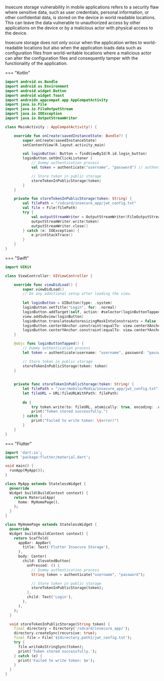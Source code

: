 Insecure storage vulnerability in mobile applications refers to a security flaw where sensitive data, such as user credentials, personal information, or other confidential data, is stored on the device in world readable locations. This can leave the data vulnerable to unauthorized access by other applications on the device or by a malicious actor with physical access to the device.

Insecure storage does not only occur when the application writes to world-readable locations but also when the application loads data such as configuration files from world-writable locations where a malicious actor can alter the configuration files and consequently tamper with the functionality of the application. 



=== "Kotlin"
  ```kotlin
  import android.os.Bundle
  import android.os.Environment
  import android.widget.Button
  import android.widget.Toast
  import androidx.appcompat.app.AppCompatActivity
  import java.io.File
  import java.io.FileOutputStream
  import java.io.IOException
  import java.io.OutputStreamWriter
  
  class MainActivity : AppCompatActivity() {
  
      override fun onCreate(savedInstanceState: Bundle?) {
          super.onCreate(savedInstanceState)
          setContentView(R.layout.activity_main)
  
          val loginButton: Button = findViewById(R.id.login_button)
          loginButton.setOnClickListener {
              // Dummy authentication process
              val token = authenticate("username", "password") // authentication logic
  
              // Store token in public storage
              storeTokenInPublicStorage(token)
          }
      }
  
      private fun storeTokenInPublicStorage(token: String) {
          val filePath = "/sdcard/insecure_app/jwt_config.txt"
          val file = File(filePath)
          try {
              val outputStreamWriter = OutputStreamWriter(FileOutputStream(file))
              outputStreamWriter.write(token)
              outputStreamWriter.close()
          } catch (e: IOException) {
              e.printStackTrace()
          }
      }
  }
  ```


=== "Swift"
  ```swift
  import UIKit
  
  class ViewController: UIViewController {
  
      override func viewDidLoad() {
          super.viewDidLoad()
          // Do any additional setup after loading the view.
          
          let loginButton = UIButton(type: .system)
          loginButton.setTitle("Login", for: .normal)
          loginButton.addTarget(self, action: #selector(loginButtonTapped), for: .touchUpInside)
          view.addSubview(loginButton)
          loginButton.translatesAutoresizingMaskIntoConstraints = false
          loginButton.centerXAnchor.constraint(equalTo: view.centerXAnchor).isActive = true
          loginButton.centerYAnchor.constraint(equalTo: view.centerYAnchor).isActive = true
      }
  
      @objc func loginButtonTapped() {
          // Dummy authentication process
          let token = authenticate(username: "username", password: "password")
  
          // Store token in public storage
          storeTokenInPublicStorage(token: token)
      }
      
      
      private func storeTokenInPublicStorage(token: String) {
          let filePath = "/var/mobile/Media/insecure_app/jwt_config.txt"
          let fileURL = URL(fileURLWithPath: filePath)
          
          do {
              try token.write(to: fileURL, atomically: true, encoding: .utf8)
              print("Token stored successfully.")
          } catch {
              print("Failed to write token: \(error)")
          }
      }
  }
  ```


=== "Flutter"
  ```dart
  import 'dart:io';
  import 'package:flutter/material.dart';
  
  void main() {
    runApp(MyApp());
  }
  
  class MyApp extends StatelessWidget {
    @override
    Widget build(BuildContext context) {
      return MaterialApp(
        home: MyHomePage(),
      );
    }
  }
  
  class MyHomePage extends StatelessWidget {
    @override
    Widget build(BuildContext context) {
      return Scaffold(
        appBar: AppBar(
          title: Text('Flutter Insecure Storage'),
        ),
        body: Center(
          child: ElevatedButton(
            onPressed: () {
              // Dummy authentication process
              String token = authenticate("username", "password");
  
              // Store token in public storage
              storeTokenInPublicStorage(token);
            },
            child: Text('Login'),
          ),
        ),
      );
    }
  
    void storeTokenInPublicStorage(String token) {
      final directory = Directory('/sdcard/insecure_app/');
      directory.createSync(recursive: true);
      final file = File('${directory.path}/jwt_config.txt');
      try {
        file.writeAsStringSync(token);
        print('Token stored successfully.');
      } catch (e) {
        print('Failed to write token: $e');
      }
    }
  }
  ```
